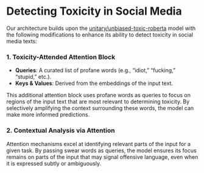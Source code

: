 <h1>Detecting Toxicity in Social Media</h1>
<p>Our architecture builds upon the <a href="https://huggingface.co/unitary/unbiased-toxic-roberta">unitary/unbiased-toxic-roberta</a> model with the following modifications to enhance its ability to detect toxicity in social media texts:</p>

<h3>1. Toxicity-Attended Attention Block</h3>
<ul>
    <li><strong>Queries</strong>: A curated list of profane words (e.g., “idiot,” “fucking,” “stupid,” etc.).</li>
    <li><strong>Keys & Values</strong>: Derived from the embeddings of the input text.</li>
</ul>
<p>This additional attention block uses profane words as queries to focus on regions of the input text that are most relevant to determining toxicity. By selectively amplifying the context surrounding these words, the model can make more informed predictions.</p>

<h3>2. Contextual Analysis via Attention</h3>
<p>Attention mechanisms excel at identifying relevant parts of the input for a given task. By passing swear words as queries, the model ensures its focus remains on parts of the input that may signal offensive language, even when it is expressed subtly or ambiguously.</p>
